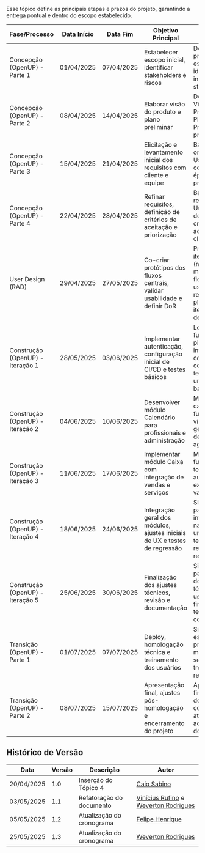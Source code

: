 Esse tópico define as principais etapas e prazos do projeto, garantindo a entrega pontual e dentro do escopo estabelecido.

| Fase/Processo | Data Início | Data Fim | Objetivo Principal | Entregas Esperadas | Validação com o Cliente |
| --- | --- | --- | --- | --- | --- |
| Concepção (OpenUP) - Parte 1 | 01/04/2025  | 07/04/2025 | Estabelecer escopo inicial, identificar stakeholders e riscos | Documento preliminar de escopo e identificação inicial de stakeholders | Reunião de apresentação inicial e alinhamento |
| Concepção (OpenUP) - Parte 2 | 08/04/2025  | 14/04/2025 | Elaborar visão do produto e plano preliminar | Documento de Visão do Produto e Plano de Projeto preliminar | Validação da visão e escopo com cliente |
| Concepção (OpenUP) - Parte 3 | 15/04/2025  | 21/04/2025 | Elicitação e levantamento inicial dos requisitos com cliente e equipe | Backlog inicial organizado em User Stories com temas e épicos preliminares | Workshop de alinhamento e priorização dos requisitos |
| Concepção (OpenUP) - Parte 4 | 22/04/2025  | 28/04/2025 | Refinar requisitos, definição de critérios de aceitação e priorização | Backlog refinado com User Stories detalhadas e critérios de aceitação claros | Revisão e aceite formal dos requisitos pelo cliente |
| User Design (RAD) | 29/04/2025  | 27/05/2025 | Co-criar protótipos dos fluxos centrais, validar usabilidade e definir DoR | Protótipos iterativos (mockups, média e alta fidelidade), user stories refinadas, plano de iterações definido | Sessões regulares de validação e feedback dos protótipos      |
| Construção (OpenUP) - Iteração 1 | 28/05/2025  | 03/06/2025 | Implementar autenticação, configuração inicial de CI/CD e testes básicos | Login/cadastro funcional, pipeline de integração contínua configurado, testes unitários básicos | Demonstração e aceite funcional pelo cliente                  |
| Construção (OpenUP) - Iteração 2 | 04/06/2025  | 10/06/2025 | Desenvolver módulo Calendário para profissionais e administração | Módulo calendário funcional com visualização e gerenciamento de agendamentos | Demonstração do fluxo de agendamento completo |
| Construção (OpenUP) - Iteração 3 | 11/06/2025  | 17/06/2025 | Implementar módulo Caixa com integração de vendas e serviços | Módulo caixa funcional, testes automatizados executados e validados | Validação do módulo com dados simulados e feedback inicial    |
| Construção (OpenUP) - Iteração 4 | 18/06/2025 | 24/06/2025 | Integração geral dos módulos, ajustes iniciais de UX e testes de regressão | Sistema parcialmente integrado, navegação unificada, testes de regressão realizados | Coleta de feedback visual e funcional |
| Construção (OpenUP) - Iteração 5 | 25/06/2025  | 30/06/2025 | Finalização dos ajustes técnicos, revisão e documentação | Sistema pronto para entrega, documentação técnica e de usuário finalizada, testes completos | Checklist final de critérios de aceitação e aprovação técnica |
| Transição (OpenUP) - Parte 1 | 01/07/2025  | 07/07/2025 | Deploy, homologação técnica e treinamento dos usuários | Sistema estável em produção, material e sessões de treinamento realizadas | Validação técnica e aceite preliminar com usuários |
| Transição (OpenUP) - Parte 2 | 08/07/2025  | 15/07/2025 | Apresentação final, ajustes pós-homologação e encerramento do projeto | Apresentação final, documentação completa atualizada, aceite formal do cliente | Validação formal e encerramento do projeto |

## Histórico de Versão

| Data | Versão | Descrição | Autor |
|---|---|---|---|
| 20/04/2025 | 1.0 | Inserção do Tópico 4  | [Caio Sabino](https://github.com/caiomsabino) |
| 03/05/2025 | 1.1 | Refatoração do documento | [Vinícius Rufino](https://github.com/RufinoVfR) e [Weverton Rodrigues](https://github.com/vevetin)|
| 05/05/2025 | 1.2 | Atualização do cronograma | [Felipe Henrique](https://github.com/fhenrique77) |
| 25/05/2025 | 1.3 | Atualização do cronograma | [Weverton Rodrigues](https://github.com/vevetin) |